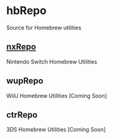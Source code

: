# hbRepo
Source for Homebrew utilities

## [nxRepo](azor1n.github.io/nxrepo)

Nintendo Switch Homebrew Utilities

## wupRepo

WiiU Homebrew Utilities [Coming Soon]

## ctrRepo

3DS Homebrew Utilities [Coming Soon]

